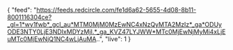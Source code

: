 {
    "feed": "https://feeds.redcircle.com/fe1d6a62-5655-4d08-8b11-8001116304ce?_gl=1*wy1fwb*_gcl_au*MTM0MjM0MzEwNC4xNzQyMTA2MzIz*_ga*ODUyODE3NTY0LjE3NDIxMDYzMjI.*_ga_KVZ47LYJWW*MTc0MjEwNjMyMi4xLjEuMTc0MjEwNjQ1NC4wLjAuMA..",
      "live": 1
}

